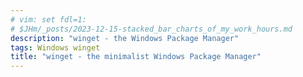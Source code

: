 ```yaml
---
# vim: set fdl=1:
# $JHm/_posts/2023-12-15-stacked_bar_charts_of_my_work_hours.md
description: "winget - the Windows Package Manager"
tags: Windows winget
title: "winget - the minimalist Windows Package Manager"
---
```


